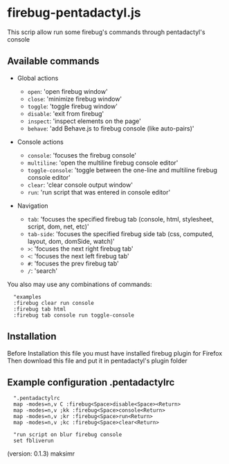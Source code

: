 firebug-pentadactyl.js
============

This scrip allow run some firebug's commands through
pentadactyl's console

Available commands
------------------

* Global actions
  * `open`: 'open firebug window'
  * `close`: 'minimize firebug window'
  * `toggle`: 'toggle firebug window'
  * `disable`: 'exit from firebug'
  * `inspect`: 'inspect elements on the page'
  *  `behave`: 'add Behave.js to firebug console (like auto-pairs)'

* Console actions
  * `console`: 'focuses the firebug console'
  * `multiline`: 'open the multiline firebug console editor'
  * `toggle-console`: 'toggle between the one-line and multiline firebug console editor'
  * `clear`: 'clear console output window'
  * `run`: 'run script that was entered in console editor'

* Navigation
  * `tab`: 'focuses the specified firebug tab (console, html, stylesheet, script, dom, net, etc)'
  * `tab-side`: 'focuses the specified firebug side tab (css, computed, layout, dom, domSide, watch)'
  * `>`: 'focuses the next right firebug tab'
  * `<`: 'focuses the next left firebug tab'
  * `#`: 'focuses the prev firebug tab'
  * `/`: 'search'

You also may use any combinations of commands:

```vim
  "examples
  :firebug clear run console
  :firebug tab html
  :firebug tab console run toggle-console
```



Installation
------------

Before Installation this file you must have installed firebug plugin for Firefox
Then download this file and put it in pentadactyl's plugin folder


Example configuration .pentadactylrc
-------------

```vim
  ".pentadactylrc
  map -modes=n,v C :firebug<Space>disable<Space><Return>
  map -modes=n,v ;kk :firebug<Space>console<Return>
  map -modes=n,v ;kr :firebug<Space>run<Return>
  map -modes=n,v ;kc :firebug<Space>clear<Return>

  "run script on blur firebug console
  set fbliverun
```

(version: 0.1.3) maksimr
